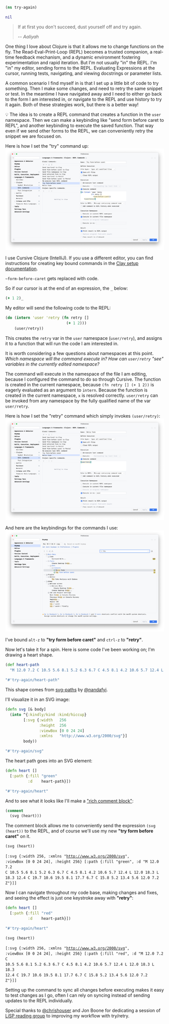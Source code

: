 <style>
.sourceCode:has(.printedClojure) {
  background-color: transparent;
  border-style: none;
}

.kind_map {
  background:            lightgreen;
  display:               grid;
  grid-template-columns: repeat(2, auto);
  justify-content:       center;
  text-align:            right;
  border: solid 1px black;
  border-radius: 10px;
}

.kind_vector {
  background:            lightblue;
  display:               grid;
  grid-template-columns: repeat(1, auto);
  align-items:           center;
  justify-content:       center;
  text-align:            center;
  border:                solid 2px black;
  padding:               10px;
}

.kind_set {
  background:            lightyellow;
  display:               grid;
  grid-template-columns: repeat(auto-fit, minmax(auto, max-content));
  align-items:           center;
  justify-content:       center;
  text-align:            center;
  border:                solid 1px black;
}
</style>

<script src="https://cdn.jsdelivr.net/npm/vega@5" type="text/javascript"></script><script src="https://cdn.jsdelivr.net/npm/vega-lite@5" type="text/javascript"></script><script src="https://cdn.jsdelivr.net/npm/vega-embed@6" type="text/javascript"></script><script src="https://unpkg.com/react@18/umd/react.production.min.js" type="text/javascript"></script><script src="https://unpkg.com/react-dom@18/umd/react-dom.production.min.js" type="text/javascript"></script><script src="https://scicloj.github.io/scittle/js/scittle.js" type="text/javascript"></script><script src="https://scicloj.github.io/scittle/js/scittle.reagent.js" type="text/javascript"></script><script src="/js/portal-main.js" type="text/javascript"></script>
<script type="application/x-scittle">(ns main
                      (:require [reagent.core :as r]
                                [reagent.dom :as dom]))</script>

```clojure
(ns try-again)
```

```clojure {.printedClojure}
nil
```

> If at first you don't succeed,
> dust yourself off and try again.
>
> -- <cite>Aaliyah</cite>

One thing I love about Clojure is that it allows me to change functions on the fly.
The Read-Eval-Print-Loop (REPL) becomes a trusted companion, a real-time feedback mechanism,
and a dynamic environment fostering experimentation and rapid iteration.
But I'm not usually "in" the REPL.
I'm "in" my editor, sending forms to the REPL.
Evaluating Expressions at the cursor,
running tests, navigating, and viewing docstrings or parameter lists.

A common scenario I find myself in is that I set up a little bit of code to try something.
Then I make some changes, and need to retry the same snippet or test.
In the meantime I have navigated away and I need to either go back to the form I am interested in,
or navigate to the REPL and use history to try it again.
Both of these strategies work, but there is a better way!

💡
The idea is to create a REPL command that creates a function in the `user` namespace.
Then we can make a keybinding like "send form before caret to REPL",
and another keybinding to execute the saved function.
That way even if we send other forms to the REPL,
we can conveniently retry the snippet we are focused on.

Here is how I set the "try" command up:
![img](try-form-before-caret.png)

I use Cursive Clojure (IntelliJ).
If you use a different editor, you can find instructions for creating key bound commands
in the [Clay setup documentation](https://scicloj.github.io/clay/#setup).

`~form-before-caret` gets replaced with code.

So if our cursor is at the end of an expression, the `_` below:

```clojure
(+ 1 2)_
```

My editor will send the following code to the REPL:

```clojure
(do (intern 'user 'retry (fn retry []
                           (+ 1 2)))
    (user/retry))
```

This creates the `retry` var in the `user` namespace (`user/retry`),
and assigns it to a function that will run the code I am interested in.

It is worth considering a few questions about namespaces at this point.
*Which namespace will the command execute in?*
*How can `user/retry` "see" variables in the currently edited namespace?*

The command will execute in the namespace of the file I am editing,
because I configured the command to do so through Cursive.
The function is created in the current namespace, because
`(fn retry [] (+ 1 2))` is eagerly evaluated as an argument to `intern`.
Because the function is created in the current namespace, `x` is resolved correctly.
`user/retry` can be invoked from any namespace by the fully qualified name of the var `user/retry`.

Here is how I set the "retry" command which simply invokes `(user/retry)`:
![img](retry-form.png)

And here are the keybindings for the commands I use:
![img](retry-keybindings.png)

I've bound `alt-z` to **"try form before caret"** and `ctrl-z` to **"retry"**.

Now let's take it for a spin.
Here is some code I've been working on; I'm drawing a heart shape.

```clojure
(def heart-path
  "M 12.0 7.2 C 10.5 5.6 8.1 5.2 6.3 6.7 C 4.5 8.1 4.2 10.6 5.7 12.4 L 12.0 18.3 L 18.3 12.4 C 19.7 10.6 19.5 8.1 17.7 6.7 C 15.8 5.2 13.4 5.6 12.0 7.2 Z")
```

```clojure {.printedClojure}
"#'try-again/heart-path"
```

This shape comes from [svg-paths](https://www.nan.fyi/svg-paths) by [@nandafyi](https://twitter.com/nandafyi).

I'll visualize it in an SVG image:

```clojure
(defn svg [& body]
  (into ^{:kindly/kind :kind/hiccup}
        [:svg {:width   256
               :height  256
               :viewBox [0 0 24 24]
               :xmlns   "http://www.w3.org/2000/svg"}]
        body))
```

```clojure {.printedClojure}
"#'try-again/svg"
```

The heart path goes into an SVG element:

```clojure
(defn heart []
  [:path {:fill "green"
          :d    heart-path}])
```

```clojure {.printedClojure}
"#'try-again/heart"
```

And to see what it looks like I'll make a ["rich comment block"](https://www.youtube.com/watch?v=Qx0-pViyIDU&t=1229s):

```clojure
(comment
  (svg (heart)))
```

The comment block allows me to conveniently send the expression `(svg (heart))` to the REPL,
and of course we'll use my new **"try form before caret"** on it.

```clojure
(svg (heart))
```

<code>[:svg {:width 256, :xmlns &quot;http://www.w3.org/2000/svg&quot;, :viewBox [0 0 24 24], :height 256} [:path {:fill &quot;green&quot;, :d &quot;M 12.0 7.2 C 10.5 5.6 8.1 5.2 6.3 6.7 C 4.5 8.1 4.2 10.6 5.7 12.4 L 12.0 18.3 L 18.3 12.4 C 19.7 10.6 19.5 8.1 17.7 6.7 C 15.8 5.2 13.4 5.6 12.0 7.2 Z&quot;}]]</code>

Now I can navigate throughout my code base, making changes and fixes,
and seeing the effect is just one keystroke away with **"retry"**:

```clojure
(defn heart []
  [:path {:fill "red"
          :d    heart-path}])
```

```clojure {.printedClojure}
"#'try-again/heart"
```

```clojure
(svg (heart))
```

<code>[:svg {:width 256, :xmlns &quot;http://www.w3.org/2000/svg&quot;, :viewBox [0 0 24 24], :height 256} [:path {:fill &quot;red&quot;, :d &quot;M 12.0 7.2 C 10.5 5.6 8.1 5.2 6.3 6.7 C 4.5 8.1 4.2 10.6 5.7 12.4 L 12.0 18.3 L 18.3 12.4 C 19.7 10.6 19.5 8.1 17.7 6.7 C 15.8 5.2 13.4 5.6 12.0 7.2 Z&quot;}]]</code>

Setting up the command to sync all changes before executing makes it easy to test changes as I go,
often I can rely on syncing instead of sending updates to the REPL individually.

Special thanks to [@chrishouser](https://twitter.com/chrishouser)
and Jon Boone for dedicating a session of [LiSP reading group](https://chouser.us/lisp2022/)
to improving my workflow with try/retry.

